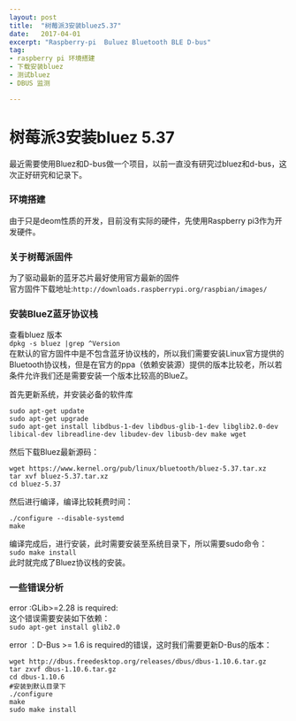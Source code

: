 ```yaml
---
layout: post
title:  "树莓派3安装bluez5.37"
date:   2017-04-01
excerpt: "Raspberry-pi  Buluez Bluetooth BLE D-bus"
tag:
- raspberry pi 环境搭建 
- 下载安装bluez
- 测试bluez
- DBUS 监测

---
```

# 树莓派3安装bluez 5.37
最近需要使用Bluez和D-bus做一个项目，以前一直没有研究过bluez和d-bus，这次正好研究和记录下。

### 环境搭建 
由于只是deom性质的开发，目前没有实际的硬件，先使用Raspberry pi3作为开发硬件。

### 关于树莓派固件

为了驱动最新的蓝牙芯片最好使用官方最新的固件  
官方固件下载地址:`http://downloads.raspberrypi.org/raspbian/images/`  

### 安装BlueZ蓝牙协议栈

 查看bluez 版本    
 `dpkg -s bluez |grep ^Version`  
在默认的官方固件中是不包含蓝牙协议栈的，所以我们需要安装Linux官方提供的Bluetooth协议栈，但是在官方的ppa（依赖安装源）提供的版本比较老，所以若条件允许我们还是需要安装一个版本比较高的BlueZ。

首先更新系统，并安装必备的软件库  
```
sudo apt-get update  
sudo apt-get upgrade 
sudo apt-get install libdbus-1-dev libdbus-glib-1-dev libglib2.0-dev libical-dev libreadline-dev libudev-dev libusb-dev make wget 
```

然后下载Bluez最新源码：  
```
wget https://www.kernel.org/pub/linux/bluetooth/bluez-5.37.tar.xz
tar xvf bluez-5.37.tar.xz
cd bluez-5.37   
```

然后进行编译，编译比较耗费时间：    
```
./configure --disable-systemd
make   
```
编译完成后，进行安装，此时需要安装至系统目录下，所以需要sudo命令：   
`sudo make install`   
此时就完成了Bluez协议栈的安装。


### 一些错误分析
error :GLib>=2.28 is required:   
这个错误需要安装如下依赖：   
`sudo apt-get install glib2.0`   


error ：D-Bus >= 1.6 is required的错误，这时我们需要更新D-Bus的版本：   
```
wget http://dbus.freedesktop.org/releases/dbus/dbus-1.10.6.tar.gz   
tar zxvf dbus-1.10.6.tar.gz    
cd dbus-1.10.6    
#安装到默认目录下   
./configure    
make    
sudo make install    
```



